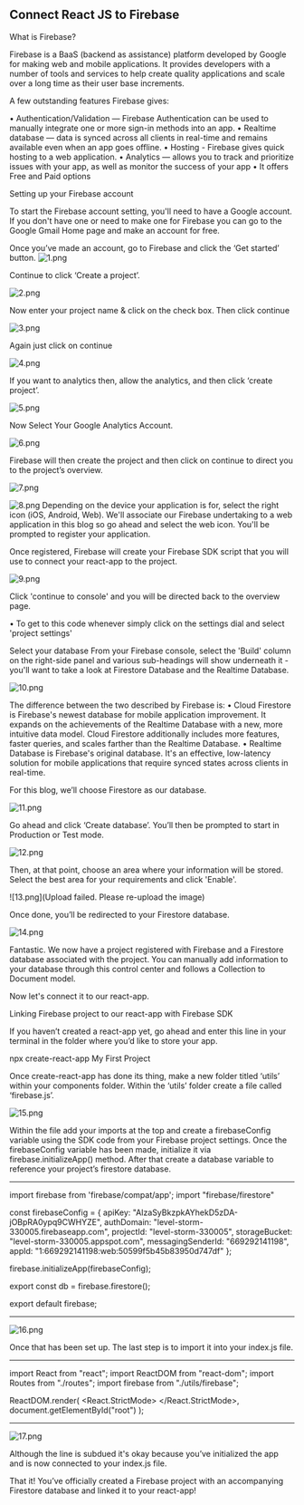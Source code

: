 ## Connect React JS to Firebase

What is Firebase?

Firebase is a BaaS (backend as assistance) platform developed by Google for making web and mobile applications. It provides developers with a number of tools and services to help create quality applications and scale over a long time as their user base increments.

A few outstanding features Firebase gives:

•	Authentication/Validation — Firebase Authentication can be used to manually integrate one or more sign-in methods into an app.
•	Realtime database — data is synced across all clients in real-time and remains available even when an app goes offline.
•	Hosting - Firebase gives quick hosting to a web application.
•	Analytics — allows you to track and prioritize issues with your app, as well as monitor the success of your app
•	It offers Free and Paid options

Setting up your Firebase account

To start the Firebase account setting, you'll need to have a Google account. If you don't have one or need to make one for Firebase you can go to the Google Gmail Home page and make an account for free.

Once you’ve made an account, go to Firebase and click the ‘Get started’ button.
![1.png](https://cdn.hashnode.com/res/hashnode/image/upload/v1650866832012/f1zYVF-Dn.png)

Continue to click ‘Create a project’.

![2.png](https://cdn.hashnode.com/res/hashnode/image/upload/v1650866846843/Qg3gnC3mg.png)

Now enter your project name & click on the check box. Then click continue 

![3.png](https://cdn.hashnode.com/res/hashnode/image/upload/v1650866865832/lFYv8ziNh.png)

Again just click on continue

![4.png](https://cdn.hashnode.com/res/hashnode/image/upload/v1650866879381/OKd_YWk3q.png)

If you want to analytics then, allow the analytics, and then click ‘create project’.

![5.png](https://cdn.hashnode.com/res/hashnode/image/upload/v1650866898678/01NLa5p7o.png)

Now Select Your Google Analytics Account.

![6.png](https://cdn.hashnode.com/res/hashnode/image/upload/v1650866906617/S86qoHB5r.png)

Firebase will then create the project and then click on continue to direct you to the project’s overview.

![7.png](https://cdn.hashnode.com/res/hashnode/image/upload/v1650866915110/nfZYc6ClO.png)

![8.png](https://cdn.hashnode.com/res/hashnode/image/upload/v1650867184247/IFTDyidp-.png)
Depending on the device your application is for, select the right icon (iOS, Android, Web). We'll associate our Firebase undertaking to a web application in this blog so go ahead and select the web icon.
You'll be prompted to register your application.

Once registered, Firebase will create your Firebase SDK script that you will use to connect your react-app to the project.

![9.png](https://cdn.hashnode.com/res/hashnode/image/upload/v1650867209088/tQmc3IK34.png)

Click 'continue to console' and you will be directed back to the overview page.

•	To get to this code whenever simply click on the settings dial and select 'project settings'

Select your database
From your Firebase console, select the 'Build' column on the right-side panel and various sub-headings will show underneath it - you'll want to take a look at Firestore Database and the Realtime Database.


![10.png](https://cdn.hashnode.com/res/hashnode/image/upload/v1650867254991/RIanbPMAr.png)

The difference between the two described by Firebase is:
•	Cloud Firestore is Firebase's newest database for mobile application improvement. It expands on the achievements of the Realtime Database with a new, more intuitive data model. Cloud Firestore additionally includes more features, faster queries, and scales farther than the Realtime Database.
•	Realtime Database is Firebase's original database. It's an effective, low-latency solution for mobile applications that require synced states across clients in real-time.

For this blog, we’ll choose Firestore as our database.

![11.png](https://cdn.hashnode.com/res/hashnode/image/upload/v1650867303622/pfRNgcFDC.png)

Go ahead and click ‘Create database’.
You’ll then be prompted to start in Production or Test mode.

![12.png](https://cdn.hashnode.com/res/hashnode/image/upload/v1650867320098/fC4hrPIb9.png)

Then, at that point, choose an area where your information will be stored. Select the best area for your requirements and click 'Enable'.

![13.png](Upload failed. Please re-upload the image)

Once done, you’ll be redirected to your Firestore database.

![14.png](https://cdn.hashnode.com/res/hashnode/image/upload/v1650867373155/85PSzD0DK.png)

Fantastic. We now have a project registered with Firebase and a Firestore database associated with the project. You can manually add information to your database through this control center and follows a Collection to Document model.

Now let's connect it to our react-app.

Linking Firebase project to our react-app with Firebase SDK

If you haven’t created a react-app yet, go ahead and enter this line in your terminal in the folder where you’d like to store your app.

npx create-react-app My First Project

Once create-react-app has done its thing, make a new folder titled ‘utils’ within your components folder. Within the ‘utils’ folder create a file called ‘firebase.js’.

![15.png](https://cdn.hashnode.com/res/hashnode/image/upload/v1650867431994/NcHHtI3fh.png)

Within the file add your imports at the top and create a firebaseConfig variable using the SDK code from your Firebase project settings. Once the firebaseConfig variable has been made, initialize it via firebase.initializeApp() method. After that create a database variable to reference your project’s firestore database.

***************************************************************

import firebase from 'firebase/compat/app';
import "firebase/firestore"

const firebaseConfig = {
  apiKey: "AIzaSyBkzpkAYhekD5zDA-jOBpRA0ypq9CWHYZE",
  authDomain: "level-storm-330005.firebaseapp.com",
  projectId: "level-storm-330005",
  storageBucket: "level-storm-330005.appspot.com",
  messagingSenderId: "669292141198",
  appId: "1:669292141198:web:50599f5b45b83950d747df"
};

firebase.initializeApp(firebaseConfig);

export const db = firebase.firestore();

export default firebase;

***************************************************************

![16.png](https://cdn.hashnode.com/res/hashnode/image/upload/v1650867503802/Dn7Cd1LGA.png)

Once that has been set up. The last step is to import it into your index.js file.

***************************************************************

import React from "react";
import ReactDOM from "react-dom";
import Routes from "./routes";
import firebase from "./utils/firebase";

ReactDOM.render(
  <React.StrictMode>
    <Routes />
  </React.StrictMode>,
  document.getElementById("root")
);

***************************************************************

![17.png](https://cdn.hashnode.com/res/hashnode/image/upload/v1650867522199/Rk_t91s4K.png)

Although the line is subdued it's okay because you’ve initialized the app and is now connected to your index.js file.

That it! You’ve officially created a Firebase project with an accompanying Firestore database and linked it to your react-app!
